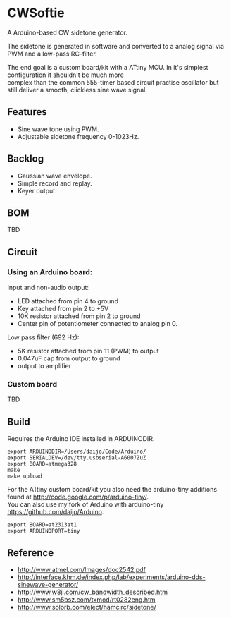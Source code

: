 CWSoftie
========

A Arduino-based CW sidetone generator.

The sidetone is generated in software and converted to a analog signal via PWM and a low-pass RC-filter.

The end goal is a custom board/kit with a ATtiny MCU. In it's simplest configuration it shouldn't be much more \
complex than the common 555-timer based circuit practise oscillator but still deliver a smooth, clickless sine wave signal.

Features
--------

* Sine wave tone using PWM.
* Adjustable sidetone frequency 0-1023Hz.

Backlog
-------

* Gaussian wave envelope.
* Simple record and replay.
* Keyer output.

BOM
---

TBD

Circuit
-------

### Using an Arduino board:

Input and non-audio output:

 * LED attached from pin 4 to ground
 * Key attached from pin 2 to +5V
 * 10K resistor attached from pin 2 to ground
 * Center pin of potentiometer connected to analog pin 0.

Low pass filter (692 Hz):

* 5K resistor attached from pin 11 (PWM) to output
* 0.047uF cap from output to ground
* output to amplifier

### Custom board

TBD

Build
-----

Requires the Arduino IDE installed in ARDUINODIR.

    export ARDUINODIR=/Users/daijo/Code/Arduino/
    export SERIALDEV=/dev/tty.usbserial-A6007ZuZ
    export BOARD=atmega328
    make
    make upload

For the ATtiny custom board/kit you also need the arduino-tiny additions found at <http://code.google.com/p/arduino-tiny/>. \
You can also use my fork of Arduino with arduino-tiny <https://github.com/daijo/Arduino>.

    export BOARD=at2313at1
    export ARDUINOPORT=tiny

Reference
---------

* <http://www.atmel.com/Images/doc2542.pdf>
* <http://interface.khm.de/index.php/lab/experiments/arduino-dds-sinewave-generator/>
* <http://www.w8ji.com/cw_bandwidth_described.htm>
* <http://www.sm5bsz.com/txmod/rt0282eng.htm>
* <http://www.solorb.com/elect/hamcirc/sidetone/> 
